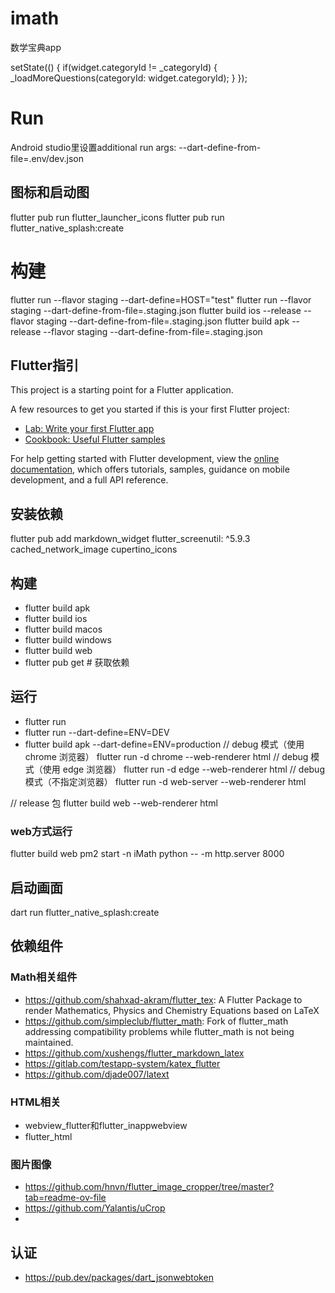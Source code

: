 # imath

数学宝典app

setState(() {
if(widget.categoryId != _categoryId) {
_loadMoreQuestions(categoryId: widget.categoryId);
}
});

# Run
Android studio里设置additional run args: --dart-define-from-file=.env/dev.json

## 图标和启动图
flutter pub run flutter_launcher_icons
flutter pub run flutter_native_splash:create

# 构建
flutter run --flavor staging --dart-define=HOST="test"
flutter run --flavor staging --dart-define-from-file=.staging.json
flutter build ios --release --flavor staging --dart-define-from-file=.staging.json
flutter build apk --release --flavor staging --dart-define-from-file=.staging.json

## Flutter指引

This project is a starting point for a Flutter application.

A few resources to get you started if this is your first Flutter project:

- [Lab: Write your first Flutter app](https://docs.flutter.dev/get-started/codelab)
- [Cookbook: Useful Flutter samples](https://docs.flutter.dev/cookbook)

For help getting started with Flutter development, view the
[online documentation](https://docs.flutter.dev/), which offers tutorials,
samples, guidance on mobile development, and a full API reference.

## 安装依赖
flutter pub add markdown_widget
flutter_screenutil: ^5.9.3
cached_network_image
cupertino_icons

## 构建
- flutter build apk
- flutter build ios
- flutter build macos
- flutter build windows
- flutter build web
- flutter pub get        # 获取依赖
## 运行
- flutter run
- flutter run --dart-define=ENV=DEV
- flutter build apk --dart-define=ENV=production
// debug 模式（使用 chrome 浏览器）
flutter run -d chrome --web-renderer html
// debug 模式（使用 edge 浏览器）
flutter run -d edge --web-renderer html
// debug 模式（不指定浏览器）
flutter run -d web-server --web-renderer html

// release 包
flutter build web --web-renderer html
### web方式运行
flutter build web
pm2 start -n iMath python -- -m http.server 8000

## 启动画面
dart run flutter_native_splash:create

## 依赖组件
### Math相关组件
- https://github.com/shahxad-akram/flutter_tex: A Flutter Package to render Mathematics, Physics and Chemistry Equations based on LaTeX
- https://github.com/simpleclub/flutter_math: Fork of flutter_math addressing compatibility problems while flutter_math is not being maintained.
- https://github.com/xushengs/flutter_markdown_latex
- https://gitlab.com/testapp-system/katex_flutter
- https://github.com/djade007/latext

### HTML相关
- webview_flutter和flutter_inappwebview
- flutter_html

### 图片图像
- https://github.com/hnvn/flutter_image_cropper/tree/master?tab=readme-ov-file
- https://github.com/Yalantis/uCrop
- 
## 认证
- https://pub.dev/packages/dart_jsonwebtoken
